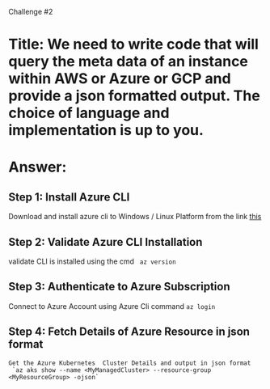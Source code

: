 Challenge #2
# Title: We need to write code that will query the meta data of an instance within AWS or Azure or GCP and provide a json formatted output. The choice of language and implementation is up to you.

# Answer: 
## Step 1: Install Azure CLI 
  Download and install azure cli to Windows / Linux Platform  from the link [this](https://learn.microsoft.com/en-us/cli/azure/install-azure-cli) 

## Step 2: Validate Azure CLI Installation
  validate CLI is installed using the cmd 
	` az version`
    

## Step 3: Authenticate to Azure Subscription
  Connect to Azure Account using Azure Cli command
	`az login`

## Step 4: Fetch Details of Azure Resource in json format
    Get the Azure Kubernetes  Cluster Details and output in json format 
	 `az aks show --name <MyManagedCluster> --resource-group <MyResourceGroup> -ojson`